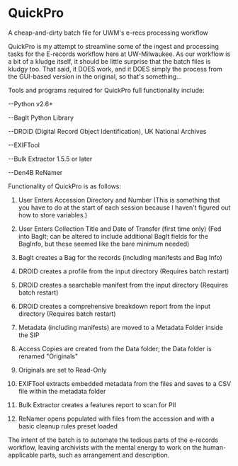 # QuickPro
A cheap-and-dirty batch file for UWM's e-recs processing workflow

QuickPro is my attempt to streamline some of the ingest and processing tasks for the E-records workflow here at UW-Milwaukee. As our workflow is a bit of a kludge itself, it should be little surprise that the batch files is kludgy too. That said, it DOES work, and it DOES simply the process from the GUI-based version in the original, so that's something...

Tools and programs required for QuickPro full functionality include:

--Python v2.6+

--BagIt Python Library

--DROID (Digital Record Object Identification), UK National Archives

--EXIFTool

--Bulk Extractor 1.5.5 or later

--Den4B ReNamer

Functionality of QuickPro is as follows:

1) User Enters Accession Directory and Number (This is something that you have to do at the start of each session because I haven't figured out how to store variables.)

2) User Enters Collection Title and Date of Transfer (first time only) (Fed into BagIt; can be altered to include additional BagIt fields for the BagInfo, but these seemed like the bare minimum needed)

3) BagIt creates a Bag for the records (including manifests and Bag Info)

4) DROID creates a profile from the input directory (Requires batch restart)

5) DROID creates a searchable manifest from the input directory (Requires batch restart)

6) DROID creates a comprehensive breakdown report from the input directory (Requires batch restart)

7) Metadata (including manifests) are moved to a Metadata Folder inside the SIP

8) Access Copies are created from the Data folder; the Data folder is renamed "Originals"

9) Originals are set to Read-Only

10) EXIFTool extracts embedded metadata from the files and saves to a CSV file within the metadata folder

11) Bulk Extractor creates a features report to scan for PII

12) ReNamer opens populated with files from the accession and with a basic cleanup rules preset loaded

The intent of the batch is to automate the tedious parts of the e-records workflow, leaving archivists with the mental energy to work on the human-applicable parts, such as arrangement and description.


